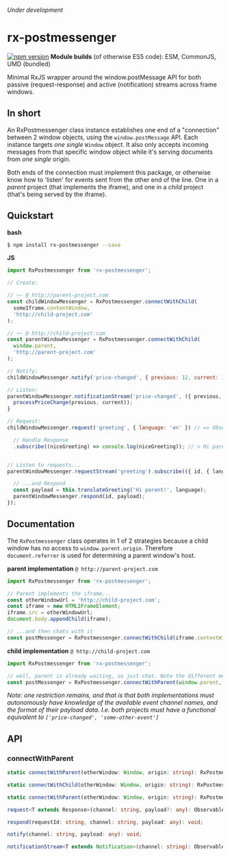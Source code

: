 _Under development_ 

# rx-postmessenger

[![npm version](https://badge.fury.io/js/rx-postmessenger.svg)](https://badge.fury.io/js/rx-postmessenger)
**Module builds** (of otherwise ES5 code): ESM, CommonJS, UMD (bundled)

Minimal RxJS wrapper around the window.postMessage API for both passive (request-response) and active (notification) streams across frame windows.








## In short

An RxPostmessenger class instance establishes one end of a "connection" between 2 window objects, using the `window.postMessage` API. Each instance targets _one single_ `Window` object. It also only accepts incoming messages from that specific window object while it's serving documents from _one single_ origin.

Both ends of the connection must implement this package, or otherwise know how to 'listen' for events sent from the other end of the line. One in a _parent_ project (that implements the iframe), and one in a _child_ project (that's being served by the iframe).









## Quickstart

**bash**
```bash
$ npm install rx-postmessenger --save
```

**JS**
```javascript
import RxPostmessenger from 'rx-postmessenger';

// Create:

// ~~ @ http://parent-project.com
const childWindowMessenger = RxPostmessenger.connectWithChild(
  someIframe.contentWindow,
  'http://child-project.com'
);

// ~~ @ http://child-project.com
const parentWindowMessenger = RxPostmessenger.connectWithChild(
  window.parent,
  'http://parent-project.com'
);

// Notify:
childWindowMessenger.notify('price-changed', { previous: 12, current: 10 }); // Price dropped

// Listen:
parentWindowMessenger.notificationStream('price-changed', ({ previous, current }) => {
  processPriceChange(previous, current));
}

// Request:
childWindowMessenger.request('greeting', { language: 'en' }) // => Observable<Response>

  // Handle Response
  .subscribe((niceGreeting) => console.log(niceGreeting)); // > Hi parent!


// Listen to requests...
parentWindowMessenger.requestStream('greeting').subscribe(({ id, { language } }) => {

  // ...and Respond
  const payload = this.translateGreeting('Hi parent!', language);
  parentWindowMessenger.respond(id, payload);
});
```




## Documentation

The `RxPostmessenger` class operates in 1 of 2 strategies because a child window has no access to `window.parent.origin`. Therefore `document.referrer` is used for determining a parent window's host. 

**parent implementation** `@ http://parent-project.com`

```javascript
import RxPostmessenger from 'rx-postmessenger';

// Parent implements the iframe...
const otherWindowUrl = 'http://child-project.com';
const iframe = new HTMLIFrameElement;
iframe.src = otherWindowUrl;
document.body.appendChild(iframe);

// ...and then chats with it
const postMessenger = RxPostmessenger.connectWithChild(iframe.contentWindow, otherWindowUrl);
```

**child implementation** `@ http://child-project.com`

```javascript
import RxPostmessenger from 'rx-postmessenger';

// well, parent is already waiting, so just chat. Note the different method
const postMessenger = RxPostmessenger.connectWithParent(window.parent, document.referrer);
```

_Note: one restriction remains, and that is that both implementations must autonomously have knowledge of the available event channel names, and the format of their payload data. I.e. both projects must have a functional equivalent to `['price-changed', 'some-other-event']`_

## API

### connectWithParent
```typescript
static connectWithParent(otherWindow: Window, origin: string): RxPostmessenger;`
```







```typescript
static connectWithChild(otherWindow: Window, origin: string): RxPostmessenger;
```


```typescript
static connectWithParent(otherWindow: Window, origin: string): RxPostmessenger;
```

```typescript
request<T extends Response>(channel: string, payload?: any): Observable<T>;
```

```typescript
respond(requestId: string, channel: string, payload: any): void;
```

```typescript
notify(channel: string, payload: any): void;
```

```typescript
notificationStream<T extends Notification>(channel: string): Observable<T>;
```







